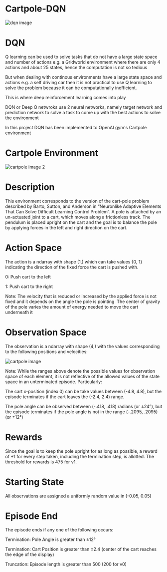 # Cartpole-DQN

![dqn image](https://user-images.githubusercontent.com/116836999/211227460-d4c40809-05dc-45ff-9be8-0c0265f70928.png)

# DQN

Q learning can be used to solve tasks that do not have a large state space and number of actions e.g. a Gridworld environment where there are only 4 actions and about 25 states, hence the computation is not so tedious

But when dealing with continous environments have a large state space and actions e.g. a self driving car then it is not practical to use Q learning to solve the problem because it can be computationally inefficient.

This is where deep reinforcement learning comes into play

DQN or Deep Q netwroks use 2 neural networks, namely target network and prediction network to solve a task to come up with the best actions to solve the environment

In this project DQN has been implemented to OpenAI gym's Cartpole environment

# Cartpole Environment

![cartpole image 2](https://user-images.githubusercontent.com/116836999/210911062-20685dfc-a6b1-49e5-900a-52c1189d08b9.png)

# Description
This environment corresponds to the version of the cart-pole problem described by Barto, Sutton, and Anderson in “Neuronlike Adaptive Elements That Can Solve Difficult Learning Control Problem”. A pole is attached by an un-actuated joint to a cart, which moves along a frictionless track. The pendulum is placed upright on the cart and the goal is to balance the pole by applying forces in the left and right direction on the cart.

# Action Space
The action is a ndarray with shape (1,) which can take values {0, 1} indicating the direction of the fixed force the cart is pushed with.

0: Push cart to the left

1: Push cart to the right

Note: The velocity that is reduced or increased by the applied force is not fixed and it depends on the angle the pole is pointing. The center of gravity of the pole varies the amount of energy needed to move the cart underneath it

# Observation Space
The observation is a ndarray with shape (4,) with the values corresponding to the following positions and velocities:


![cartpole image](https://user-images.githubusercontent.com/116836999/210910968-b9dec4bc-c43f-440d-b69a-35f04372e00e.png)


Note: While the ranges above denote the possible values for observation space of each element, it is not reflective of the allowed values of the state space in an unterminated episode. Particularly:

The cart x-position (index 0) can be take values between (-4.8, 4.8), but the episode terminates if the cart leaves the (-2.4, 2.4) range.

The pole angle can be observed between (-.418, .418) radians (or ±24°), but the episode terminates if the pole angle is not in the range (-.2095, .2095) (or ±12°)

# Rewards
Since the goal is to keep the pole upright for as long as possible, a reward of +1 for every step taken, including the termination step, is allotted. The threshold for rewards is 475 for v1.

# Starting State
All observations are assigned a uniformly random value in (-0.05, 0.05)

# Episode End
The episode ends if any one of the following occurs:

Termination: Pole Angle is greater than ±12°

Termination: Cart Position is greater than ±2.4 (center of the cart reaches the edge of the display)

Truncation: Episode length is greater than 500 (200 for v0)

